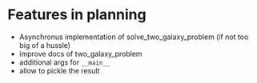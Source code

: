 Features in planning
======
* Asynchronus implementation of solve_two_galaxy_problem (if not too big of a hussle)
* improve docs of two_galaxy_problem
* additional args for `__main__`
* allow to pickle the result
